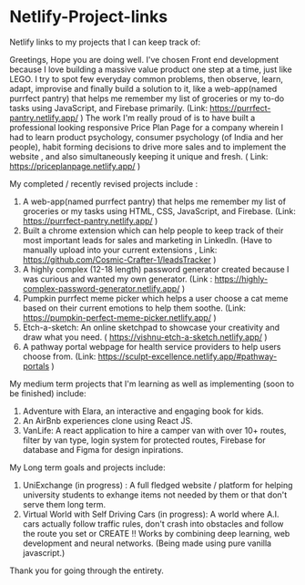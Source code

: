 # Netlify-Project-links
Netlify links to my projects that I can keep track of: 

Greetings, Hope you are doing well.
I've chosen Front end development because I love building a massive value product one step at a time, just like LEGO.
I try to spot few everyday common problems, then observe, learn, adapt, improvise and finally build a solution to it, like a web-app(named purrfect pantry) that helps me remember my list of groceries or my to-do tasks using JavaScript, and Firebase primarily. (Link: https://purrfect-pantry.netlify.app/ )
The work I'm really proud of is to have built a professional looking responsive Price Plan Page for a company wherein I had to learn product psychology, consumer psychology (of India and her people), habit forming decisions to drive more sales and to implement the website , and also simultaneously keeping it unique and fresh.
( Link: https://priceplanpage.netlify.app/ )

My completed / recently revised projects include : 
1. A web-app(named purrfect pantry) that helps me remember my list of groceries or my tasks using HTML, CSS, JavaScript, and Firebase. (Link: https://purrfect-pantry.netlify.app/ )
2. Built a chrome extension which can help people to keep track of their most important leads for sales and marketing in LinkedIn. (Have to manually upload into your current extensions , Link: https://github.com/Cosmic-Crafter-1/leadsTracker )
3. A highly complex (12-18 length) password generator created because I was curious and wanted my own generator.  (Link : https://highly-complex-password-generator.netlify.app/ )
4. Pumpkin purrfect meme picker which helps a user choose a cat meme based on their current emotions to help them soothe. (Link: https://pumpkin-perfect-meme-picker.netlify.app/ )
5. Etch-a-sketch: An online sketchpad to showcase your creativity and draw what you need. ( https://vishnu-etch-a-sketch.netlify.app/ )
6. A pathway portal webpage for health service providers to help users choose from. (Link: https://sculpt-excellence.netlify.app/#pathway-portals )

My medium term projects that I'm learning as well as implementing (soon to be finished) include: 
1. Adventure with Elara, an interactive and engaging book for kids.
2. An AirBnb experiences clone using React JS.
3. VanLife: A react application to hire a camper van with over 10+ routes, filter by van type, login system for protected routes, Firebase for database and Figma for design inpirations.

My Long term goals and projects include: 
1. UniExchange (in progress) : A full fledged website / platform for helping university students to exhange items not needed by them or that don't serve them long term.
2. Virtual World with Self Driving Cars (in progress): A world where A.I. cars actually follow traffic rules, don't crash into obstacles and follow the route you set or CREATE !! Works by combining deep learning, web development and neural networks. (Being made using pure vanilla javascript.)

Thank you for going through the entirety.
